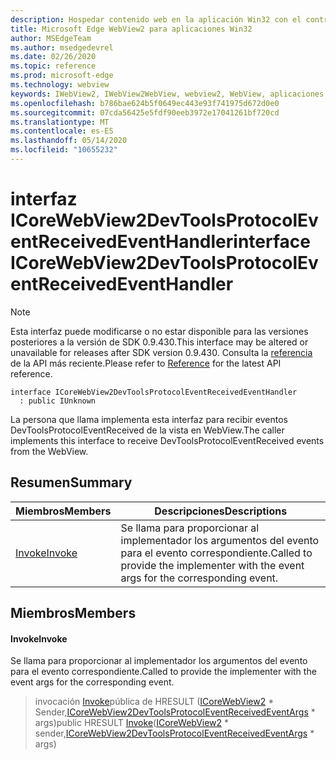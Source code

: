 ```yaml
---
description: Hospedar contenido web en la aplicación Win32 con el control Microsoft Edge WebView2
title: Microsoft Edge WebView2 para aplicaciones Win32
author: MSEdgeTeam
ms.author: msedgedevrel
ms.date: 02/26/2020
ms.topic: reference
ms.prod: microsoft-edge
ms.technology: webview
keywords: IWebView2, IWebView2WebView, webview2, WebView, aplicaciones Win32, Win32, Edge, ICoreWebView2, ICoreWebView2Host, control de explorador, HTML Edge
ms.openlocfilehash: b786bae624b5f0649ec443e93f741975d672d0e0
ms.sourcegitcommit: 07cda56425e5fdf90eeb3972e17041261bf720cd
ms.translationtype: MT
ms.contentlocale: es-ES
ms.lasthandoff: 05/14/2020
ms.locfileid: "10655232"
---
```

# <span data-ttu-id="0ac48-104">interfaz ICoreWebView2DevToolsProtocolEventReceivedEventHandler</span><span class="sxs-lookup"><span data-stu-id="0ac48-104">interface ICoreWebView2DevToolsProtocolEventReceivedEventHandler</span></span> 

> [!NOTE]
> <span data-ttu-id="0ac48-105">Esta interfaz puede modificarse o no estar disponible para las versiones posteriores a la versión de SDK 0.9.430.</span><span class="sxs-lookup"><span data-stu-id="0ac48-105">This interface may be altered or unavailable for releases after SDK version 0.9.430.</span></span> <span data-ttu-id="0ac48-106">Consulta la [referencia](../../../webview2-api-reference.md) de la API más reciente.</span><span class="sxs-lookup"><span data-stu-id="0ac48-106">Please refer to [Reference](../../../webview2-api-reference.md) for the latest API reference.</span></span>

```
interface ICoreWebView2DevToolsProtocolEventReceivedEventHandler
  : public IUnknown
```

<span data-ttu-id="0ac48-107">La persona que llama implementa esta interfaz para recibir eventos DevToolsProtocolEventReceived de la vista en WebView.</span><span class="sxs-lookup"><span data-stu-id="0ac48-107">The caller implements this interface to receive DevToolsProtocolEventReceived events from the WebView.</span></span>

## <span data-ttu-id="0ac48-108">Resumen</span><span class="sxs-lookup"><span data-stu-id="0ac48-108">Summary</span></span>

 <span data-ttu-id="0ac48-109">Miembros</span><span class="sxs-lookup"><span data-stu-id="0ac48-109">Members</span></span>                        | <span data-ttu-id="0ac48-110">Descripciones</span><span class="sxs-lookup"><span data-stu-id="0ac48-110">Descriptions</span></span>
--------------------------------|---------------------------------------------
[<span data-ttu-id="0ac48-111">Invoke</span><span class="sxs-lookup"><span data-stu-id="0ac48-111">Invoke</span></span>](#invoke) | <span data-ttu-id="0ac48-112">Se llama para proporcionar al implementador los argumentos del evento para el evento correspondiente.</span><span class="sxs-lookup"><span data-stu-id="0ac48-112">Called to provide the implementer with the event args for the corresponding event.</span></span>

## <span data-ttu-id="0ac48-113">Miembros</span><span class="sxs-lookup"><span data-stu-id="0ac48-113">Members</span></span>

#### <span data-ttu-id="0ac48-114">Invoke</span><span class="sxs-lookup"><span data-stu-id="0ac48-114">Invoke</span></span> 

<span data-ttu-id="0ac48-115">Se llama para proporcionar al implementador los argumentos del evento para el evento correspondiente.</span><span class="sxs-lookup"><span data-stu-id="0ac48-115">Called to provide the implementer with the event args for the corresponding event.</span></span>

> <span data-ttu-id="0ac48-116">invocación [Invoke](#invoke)pública de HRESULT ([ICoreWebView2](ICoreWebView2.md) \* Sender,[ICoreWebView2DevToolsProtocolEventReceivedEventArgs](ICoreWebView2DevToolsProtocolEventReceivedEventArgs.md) \* args)</span><span class="sxs-lookup"><span data-stu-id="0ac48-116">public HRESULT [Invoke](#invoke)([ICoreWebView2](ICoreWebView2.md) \* sender,[ICoreWebView2DevToolsProtocolEventReceivedEventArgs](ICoreWebView2DevToolsProtocolEventReceivedEventArgs.md) \* args)</span></span>

